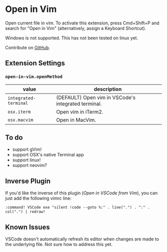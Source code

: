 # Open in Vim

Open current file in vim. To activate this extension, press Cmd+Shift+P and
search for "Open in Vim" (alternatively, assign a Keyboard Shortcut).

Windows is not supported. This has not been tested on linux yet.

Contribute on [GitHub](https://github.com/jonsmithers/vscode-open-in-vim).

## Extension Settings

### `open-in-vim.openMethod`

| value                 | description                                         |
| --------------------- | --------------------------------------------------- |
| `integrated-terminal` | (DEFAULT) Open vim in VSCode's integrated terminal. |
| `osx.iterm`           | Open vim in iTerm2.                                 |
| `osx.macvim`          | Open in MacVim.                                     |

## To do

- support gVim!
- support OSX's native Terminal app
- support linux!
- support neovim?

## Inverse Plugin

If you'd like the inverse of this plugin (*Open in VSCode from Vim*), you can
just add the following vimrc line:

```
:command! VSCode exe "silent !code --goto %:" . line(".") . ":" . col(".") | redraw!
```

## Known Issues

VSCode doesn't automatically refresh its editor when changes are made to the
underlying file. Not sure how to address this yet.

